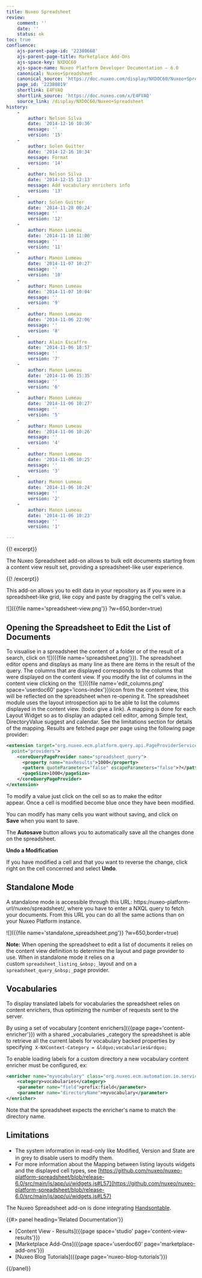 ```yaml
---
title: Nuxeo Spreadsheet
review:
    comment: ''
    date: ''
    status: ok
toc: true
confluence:
    ajs-parent-page-id: '22380668'
    ajs-parent-page-title: Marketplace Add-Ons
    ajs-space-key: NXDOC60
    ajs-space-name: Nuxeo Platform Developer Documentation — 6.0
    canonical: Nuxeo+Spreadsheet
    canonical_source: 'https://doc.nuxeo.com/display/NXDOC60/Nuxeo+Spreadsheet'
    page_id: '22380819'
    shortlink: E4FVAQ
    shortlink_source: 'https://doc.nuxeo.com/x/E4FVAQ'
    source_link: /display/NXDOC60/Nuxeo+Spreadsheet
history:
    - 
        author: Nelson Silva
        date: '2014-12-16 10:36'
        message: ''
        version: '15'
    - 
        author: Solen Guitter
        date: '2014-12-16 10:34'
        message: Format
        version: '14'
    - 
        author: Nelson Silva
        date: '2014-12-15 12:13'
        message: Add vocabulary enrichers info
        version: '13'
    - 
        author: Solen Guitter
        date: '2014-11-28 00:24'
        message: ''
        version: '12'
    - 
        author: Manon Lumeau
        date: '2014-11-10 11:00'
        message: ''
        version: '11'
    - 
        author: Manon Lumeau
        date: '2014-11-07 10:27'
        message: ''
        version: '10'
    - 
        author: Manon Lumeau
        date: '2014-11-07 10:04'
        message: ''
        version: '9'
    - 
        author: Manon Lumeau
        date: '2014-11-06 22:06'
        message: ''
        version: '8'
    - 
        author: Alain Escaffre
        date: '2014-11-06 18:57'
        message: ''
        version: '7'
    - 
        author: Manon Lumeau
        date: '2014-11-06 15:35'
        message: ''
        version: '6'
    - 
        author: Manon Lumeau
        date: '2014-11-06 10:27'
        message: ''
        version: '5'
    - 
        author: Manon Lumeau
        date: '2014-11-06 10:26'
        message: ''
        version: '4'
    - 
        author: Manon Lumeau
        date: '2014-11-06 10:25'
        message: ''
        version: '3'
    - 
        author: Manon Lumeau
        date: '2014-11-06 10:24'
        message: ''
        version: '2'
    - 
        author: Manon Lumeau
        date: '2014-11-06 10:23'
        message: ''
        version: '1'

---
```

{{! excerpt}}

The Nuxeo Spreadsheet add-on allows to bulk edit documents starting from a content view result set, providing a spreadsheet-like user experience.

{{! /excerpt}}

This add-on allows you to edit data in your repository as if you were in a spreadsheet-like grid, like copy and paste by dragging the cell's value.

![]({{file name='spreadsheet-view.png'}} ?w=650,border=true)

## Opening the Spreadsheet to Edit the List of Documents

To visualise in a spreadsheet the content of a folder or of the result of a search, click on ![]({{file name='spreadsheet.png'}}).&nbsp;The spreadsheet editor opens and displays as many line as there are items in the result of the query. The columns that are displayed corresponds to the columns that were displayed on the content view. If you modify the list of columns in the content view&nbsp;clicking on the&nbsp; ![]({{file name='edit_columns.png' space='userdoc60' page='icons-index'}})icon from the content view, this will be reflected on the spreadsheet when re-opening it. The spreadsheet module uses the layout introspection api to be able to list the columns displayed in the content view. (todo: give a link). A mapping is done for each Layout Widget so as to display an adapted cell editor, among Simple text, DirectoryValue suggest and calendar. See the limitations section for details of the mapping. Results are&nbsp;fetched page per page using the following page provider:

```xml
<extension target="org.nuxeo.ecm.platform.query.api.PageProviderService"
  point="providers">
    <coreQueryPageProvider name="spreadsheet_query">
      <property name="maxResults">1000</property>
      <pattern quoteParameters="false" escapeParameters="false">?</pattern>
      <pageSize>1000</pageSize>
    </coreQueryPageProvider>
</extension>
```

To modify a value just click on the cell so as to make the editor appear.&nbsp;Once a cell is modified become blue once they have been modified.

You can modify has many cells you want without saving, and click on **Save**&nbsp;when you want to save.

The **Autosave** button allows you to automatically save all the changes done on the spreadsheet.&nbsp;

**Undo a Modification**

If you have modified a cell and that you want to reverse the change, click right on the cell concerned and select **Undo**.

## Standalone Mode

A standalone mode is accessible through this URL:&nbsp;https:/nuxeo-platform-url/nuxeo/spreadsheet/, where you have to enter a NXQL query to fetch your documents. From this URL you can do all the same actions than on your Nuxeo Platform instance. &nbsp;

![]({{file name='standalone_spreadsheet.png'}} ?w=650,border=true)

**Note:** When opening the spreadsheet to edit a list of documents it relies on the content view definition to determine the layout and page provider to use. When in standalone mode it relies on a custom&nbsp;`spreadsheet_listing_&nbsp;_`layout and on a `spreadsheet_query_&nbsp;_`page provider.

## Vocabularies

To display translated labels for vocabularies the spreadsheet relies on content enrichers, thus&nbsp;optimizing the number of requests sent to the server.

By using a set of vocabulary [content enrichers]({{page page='content-enricher'}}) with a shared _vocabularies&nbsp;_category the spreadsheet is able to retrieve all the current labels for&nbsp;vocabulary&nbsp;backed properties&nbsp;by specifying&nbsp; `X-NXContext-Category = &ldquo;vocabularies&rdquo;`

To enable loading labels for a custom directory a new vocabulary content enricher must be configured, ex:

```xml
<enricher name="myvocabulary" class="org.nuxeo.ecm.automation.io.services.enricher.VocabularyEnricher">
    <category>vocabularies</category>
    <parameter name="field">prefix:field</parameter>
    <parameter name="directoryName">myvocabulary</parameter>
</enricher> 
```

Note that the spreadsheet expects the enricher's name to match the directory name.

## Limitations

*   <span style="line-height: 21.58px;">The system information in read-only like Modified, Version and State are in grey to disable users to modify them.&nbsp;</span>
*   For more information about the Mapping between listing layouts widgets and the displayed cell types, see&nbsp;[https://github.com/nuxeo/nuxeo-platform-spreadsheet/blob/release-6.0/src/main/js/app/ui/widgets.js#L57](https://github.com/nuxeo/nuxeo-platform-spreadsheet/blob/release-6.0/src/main/js/app/ui/widgets.js#L57)

The Nuxeo Spreadsheet add-on is done integrating&nbsp;[Handsontable](http://handsontable.com/).&nbsp;

<div class="row" data-equalizer data-equalize-on="medium"><div class="column medium-6">{{#> panel heading='Related Documentation'}}

*   [Content View - Results]({{page space='studio' page='content-view-results'}})
*   [Marketplace Add-Ons]({{page space='userdoc60' page='marketplace-add-ons'}})
*   [Nuxeo Blog Tutorials]({{page page='nuxeo-blog-tutorials'}})

{{/panel}}</div><div class="column medium-6">

&nbsp;

&nbsp;

</div></div>